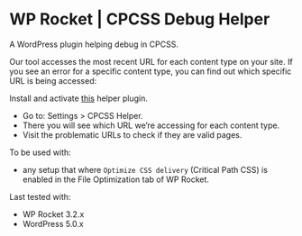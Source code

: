 # WP Rocket | CPCSS Debug Helper

A WordPress plugin helping debug in CPCSS.

Our tool accesses the most recent URL for each content type on your site. If you see an error for a specific content type, you can find out which specific URL is being accessed:

Install and activate [this](https://github.com/wp-media/wp-rocket-helpers/raw/master/static-files/wp-rocket-static-cpcss-debug-helper/wp-rocket-static-cpcss-debug-helper.zip) helper plugin.
* Go to: Settings > CPCSS Helper.
* There you will see which URL we’re accessing for each content type.
* Visit the problematic URLs to check if they are valid pages.

To be used with:
* any setup that where `Optimize CSS delivery` (Critical Path CSS) is enabled in the File Optimization tab of WP Rocket. 

Last tested with:
* WP Rocket 3.2.x
* WordPress 5.0.x
